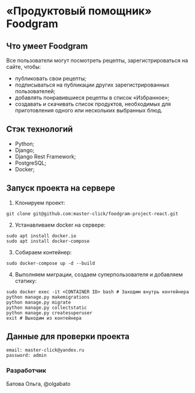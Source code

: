 # «Продуктовый помощник» Foodgram

## Что умеет Foodgram

Все пользователи могут посмотреть рецепты, зарегистрироваться на сайте, чтобы:
- публиковать свои рецепты;
- подписываться на публикации других зарегистрированных пользователей;
- добавлять понравившиеся рецепты в список «Избранное»;
- создавать и скачивать список продуктов, необходимых для приготовления одного или нескольких выбранных блюд.

## Стэк технологий

- Python;
- Django;
- Django Rest Framework;
- PostgreSQL;
- Docker;

## Запуск проекта на сервере

1. Клонируем проект:

```
git clone git@github.com:master-click/foodgram-project-react.git
```

2. Устанавливаем docker на сервере:

```
sudo apt install docker.io 
sudo apt install docker-compose
```

3. Собираем контейнер:

```
sudo docker-compose up -d --build
```

4. Выполняем миграции, создаем суперпользователя и добавляем статику:

```
sudo docker exec -it <CONTAINER ID> bash # Заходим внутрь контейнера
python manage.py makemigrations
python manage.py migrate
python manage.py collectstatic
python manage.py createsuperuser
exit # Выходим из контейнера
```

## Данные для проверки проекта

```
email: master-click@yandex.ru
password: admin
```

### Разработчик
Батова Ольга, @olgabato